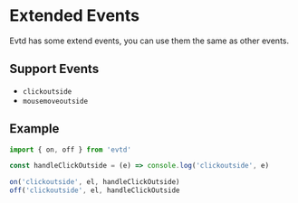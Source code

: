 # Extended Events
Evtd has some extend events, you can use them the same as other events.

## Support Events
- `clickoutside`
- `mousemoveoutside`

## Example
```js
import { on, off } from 'evtd'

const handleClickOutside = (e) => console.log('clickoutside', e)

on('clickoutside', el, handleClickOutside)
off('clickoutside', el, handleClickOutside
```